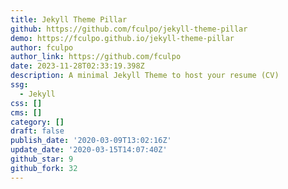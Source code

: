 ```yaml
---
title: Jekyll Theme Pillar
github: https://github.com/fculpo/jekyll-theme-pillar
demo: https://fculpo.github.io/jekyll-theme-pillar
author: fculpo
author_link: https://github.com/fculpo
date: 2023-11-28T02:33:19.398Z
description: A minimal Jekyll Theme to host your resume (CV)
ssg:
  - Jekyll
css: []
cms: []
category: []
draft: false
publish_date: '2020-03-09T13:02:16Z'
update_date: '2020-03-15T14:07:40Z'
github_star: 9
github_fork: 32
---
```

